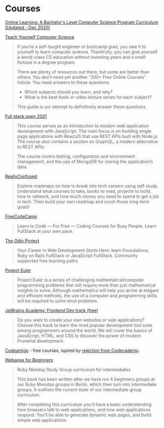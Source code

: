 # Courses

[Online Learning: A Bachelor's Level Computer Science Program Curriculum (Updated - Dec 2020)](http://blog.agupieware.com/2014/05/online-learning-bachelors-level.html)

[Teach Yourself Computer Science](https://teachyourselfcs.com/)

> If you’re a self-taught engineer or bootcamp grad, you owe it to yourself to learn computer science. Thankfully, you can give yourself a world-class CS education without investing years and a small fortune in a degree program.
> 
> There are plenty of resources out there, but some are better than others. You don’t need yet another “200+ Free Online Courses” listicle. You need answers to these questions:
> 
>    - Which subjects should you learn, and why?
>    - What is the best book or video lecture series for each subject?
> 
> This guide is our attempt to definitively answer these questions.

[Full stack open 2021](https://fullstackopen.com/en/)

> This course serves as an introduction to modern web application development with JavaScript. The main focus is on building single page applications with ReactJS that use REST APIs built with Node.js. The course also contains a section on GraphQL, a modern alternative to REST APIs.
>
> The course covers testing, configuration and environment management, and the use of MongoDB for storing the application’s data.

[ReallyConfused](https://reallyconfused.co/)

> Explore roadmaps on how to break into tech careers using self-study. Understand what courses to take, books to read, projects to build, how to network, and how much money you need to spend to get a job in tech. Then build your own roadmap and crush those long-term goals!

[FreeCodeCamp](https://www.freecodecamp.org/) 

> Learn to Code — For Free — Coding Courses for Busy People. Learn FullStack at your own pace.

[The Odin Project](https://www.theodinproject.com/)

> Your Career in Web Development Starts Here: learn Foundations, Ruby on Rails FullStack or JavaScript FullStack. Community supported free learning paths.

[Project Euler](https://projecteuler.net/)

> Project Euler is a series of challenging mathematical/computer programming problems that will require more than just mathematical insights to solve. Although mathematics will help you arrive at elegant and efficient methods, the use of a computer and programming skills will be required to solve most problems.

[JetBrains Academy: Frontend Dev track (free)](https://hyperskill.org/tracks/5)

> Do you want to create your own websites or web applications? Choose this track to learn the most popular development tool suite among programmers around the world. We will cover the basics of JavaScript, HTML, and CSS to discover the power of modern Frontend development.

[Codeamigo](https://codeamigo.dev/) - free courses, ispired by [rejection from Codecademy](https://docs.codeamigo.dev/blog/why-codeamigo).

[Webapps for Beginners](https://webapps-for-beginners.rubymonstas.org/index.html)

> Ruby Monday Study Group curriculum for intermediates
> 
> This book has been written after we have run 4 beginners groups at our Ruby Monstas groups in Berlin, which then turn into intermediate groups. It outlines the current state of our intermediate group curriculum.
> 
> After completing this curriculum you’ll have a basic understanding how browsers talk to web applications, and how web applications respond. You’ll be able to generate dynamic web pages, and build simple web applications.
